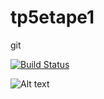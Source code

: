 # tp5etape1
git


[![Build Status](https://travis-ci.com/RadhwenSaidii/tp5etape1.svg?branch=main)](https://travis-ci.com/RadhwenSaidii/tp5etape1)


![Alt text](C:/Users/Radhwen/Desktop/Capture.jpg?raw=true "Capture")
